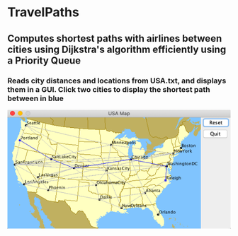 # TravelPaths

## Computes shortest paths with airlines between cities using Dijkstra's algorithm efficiently using a Priority Queue

### Reads city distances and locations from USA.txt, and displays them in a GUI. Click two cities to display the shortest path between in blue

![](TravelPaths.png)